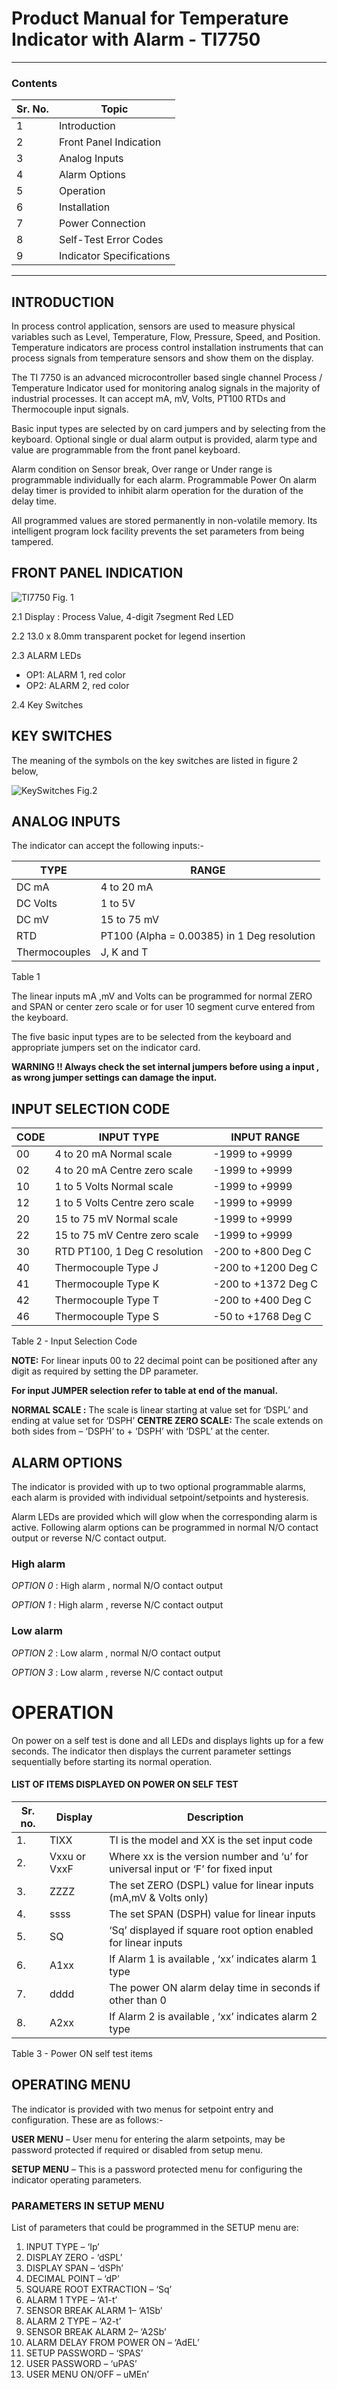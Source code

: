 # Product Manual for Temperature Indicator with Alarm - TI7750 #
-----------------------------------------------------------------
### Contents ###

| Sr. No. | Topic |
| ----------------------- | ------------------------- | 
| 1 | Introduction |
| 2 | Front Panel Indication |
| 3 | Analog Inputs |
| 4 | Alarm Options |
| 5 | Operation |
| 6 | Installation |
| 7 | Power Connection |
| 8 | Self-Test Error Codes |
| 9 | Indicator Specifications |
----------------------------------------------------------
## INTRODUCTION ##

In process control application, sensors are used to measure physical variables such as Level, Temperature, Flow, Pressure, Speed, and Position. Temperature indicators are process control installation instruments that can process signals from temperature sensors and show them on the display.


The TI 7750 is an advanced microcontroller based single channel Process / Temperature Indicator used for monitoring analog signals in the majority of industrial processes.  It can accept mA, mV, Volts, PT100 RTDs and Thermocouple input signals.


Basic input types are selected by on card jumpers and by selecting from the keyboard. Optional single or dual alarm output is provided, alarm type and value are programmable from the front panel keyboard.


Alarm condition on Sensor break, Over range or Under range is programmable individually for each alarm.
Programmable Power On alarm delay timer is provided to inhibit alarm operation for the duration of the delay time.

All programmed values are stored permanently in non-volatile memory. Its intelligent program lock facility prevents the set parameters from being tampered. 

## FRONT PANEL INDICATION ##

![TI7750](https://github.com/BarnaliPatil/ProductUserManual/assets/152055230/da9f27ee-90be-4bee-81f0-efe5249839a1)
Fig. 1

2.1 Display : Process Value, 4-digit 7segment Red LED

2.2  13.0 x 8.0mm transparent pocket for legend insertion

2.3   ALARM LEDs
* OP1:  ALARM 1, red color
* OP2:  ALARM 2, red color
      
2.4  Key Switches

## KEY SWITCHES ##

The meaning of the symbols on the key switches are listed in figure 2 below,

![KeySwitches](https://github.com/BarnaliPatil/ProductUserManual/assets/152055230/272574bd-a310-439c-ba6b-5e975b7c016f)
Fig.2

## ANALOG INPUTS ##

The indicator can accept the following inputs:-

| TYPE | RANGE |
| --------------------------- | ---------------------------- |
| DC mA | 4 to 20 mA |
| DC Volts | 1 to 5V |
| DC mV | 15 to 75 mV|
| RTD | PT100  (Alpha = 0.00385) in  1 Deg resolution |
| Thermocouples | J, K and T |

Table 1

The linear inputs mA ,mV and Volts can be programmed for normal  ZERO and SPAN  or center zero scale or for user 10 segment curve entered from the keyboard. 

The five basic input types are to be selected from the keyboard and appropriate jumpers set on the indicator card.

**WARNING !!   Always check the set internal jumpers before using a input , as wrong jumper settings can damage the input.**

## INPUT SELECTION CODE ##

| CODE | INPUT TYPE | INPUT RANGE |
| -------------------- | -------------------- | ---------------------- | 
| 00 | 4 to 20 mA Normal scale | -1999 to +9999 |
| 02 | 4 to 20 mA Centre zero scale | -1999 to +9999 |
| 10 | 1 to 5 Volts Normal scale | -1999 to +9999 |
| 12 | 1 to 5 Volts Centre zero scale | -1999 to +9999 |
| 20 | 15 to 75 mV Normal scale | -1999 to +9999 |
| 22 | 15 to 75 mV Centre zero scale | -1999 to +9999 |
| 30 | RTD PT100, 1 Deg C resolution | -200 to +800 Deg C |
| 40 | Thermocouple Type J | -200 to +1200 Deg C |
| 41 | Thermocouple Type K | -200 to +1372 Deg C |
| 42 | Thermocouple Type T | -200 to +400 Deg C|
| 46 | Thermocouple Type S | -50 to +1768 Deg C |

Table 2 - Input Selection Code

**NOTE:** For linear inputs 00 to 22 decimal point can be positioned after any digit as required by setting the DP parameter.

**For input JUMPER selection refer to table at end of the manual.**

**NORMAL SCALE :** The scale is linear starting at value set for ‘DSPL’ and ending at value set for ‘DSPH’
**CENTRE ZERO SCALE:**  The scale extends on both sides from – ‘DSPH’ to + ‘DSPH’ with ‘DSPL’ at the center.

## ALARM OPTIONS ##

The indicator is provided with up to two optional programmable alarms, each alarm is provided with individual setpoint/setpoints and hysteresis.

Alarm LEDs are provided which will glow when the corresponding alarm is active.
Following alarm options can be programmed in normal N/O contact output or reverse N/C contact output.
### High alarm ###
*OPTION 0*   : High alarm , normal N/O contact output

*OPTION 1*   : High alarm , reverse N/C contact output

### Low alarm ###
*OPTION 2*   : Low alarm , normal N/O contact output

*OPTION 3*   : Low alarm , reverse N/C contact output

# OPERATION # 

On power on a self test is done and all LEDs and displays lights up for a few seconds. The indicator then displays the current parameter settings sequentially before starting its normal operation.

#### LIST OF ITEMS DISPLAYED ON POWER ON SELF TEST ####

| Sr. no. | Display | Description |
| ------------- | ------------------| ---------------------------|
| 1. | TIXX | TI is the model and XX is the set input code |
| 2. | Vxxu or VxxF | Where xx is the version number and ‘u’ for universal input or ‘F’ for fixed input |
| 3. | ZZZZ | The set ZERO (DSPL) value for linear inputs (mA,mV & Volts only)  |
| 4. | ssss | The set SPAN (DSPH) value for linear inputs |
| 5. | SQ | ‘Sq’ displayed if square root option enabled for linear inputs |
| 6. | A1xx | If Alarm 1 is available , ‘xx’ indicates alarm 1 type | 
| 7. | dddd | The power ON alarm delay time in seconds if other than 0 |
| 8. | A2xx | If Alarm 2 is available , ‘xx’ indicates alarm 2 type |

Table 3 - Power ON self test items

## OPERATING MENU ##

The indicator is provided with two menus for setpoint entry and configuration. These are as follows:-

**USER MENU** – User menu for entering the alarm setpoints, may be password protected if required or disabled from setup menu.

**SETUP MENU** – This is a password protected menu for configuring the indicator operating parameters.

### PARAMETERS IN SETUP MENU ###

List of parameters that could be programmed in the SETUP menu are:

1. INPUT TYPE – ‘Ip’
2. DISPLAY ZERO -  ‘dSPL’
3. DISPLAY SPAN – ‘dSPh’
4. DECIMAL POINT – ‘dP’
5. SQUARE ROOT EXTRACTION – ‘Sq’
6. ALARM 1 TYPE – ‘A1-t’
7. SENSOR BREAK ALARM 1– ‘A1Sb’
8. ALARM 2 TYPE – ‘A2-t’
9. SENSOR BREAK  ALARM 2– ‘A2Sb’
10. ALARM DELAY FROM POWER ON – ‘AdEL’
11. SETUP PASSWORD – ‘SPAS’
12. USER PASSWORD – ‘uPAS’
13. USER MENU ON/OFF – uMEn’













